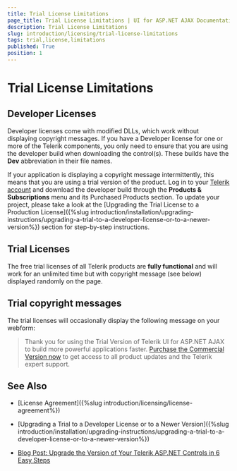 ```yaml
---
title: Trial License Limitations
page_title: Trial License Limitations | UI for ASP.NET AJAX Documentation
description: Trial License Limitations
slug: introduction/licensing/trial-license-limitations
tags: trial,license,limitations
published: True
position: 1
---
```


# Trial License Limitations



## Developer Licenses

Developer licenses come with modified DLLs, which work without displaying copyright messages. If you have a Developer license for one or more of the Telerik components, you only need to ensure that you are using the developer build when downloading the control(s). These builds have the **Dev** abbreviation in their file names.

If your application is displaying a copyright message intermittently, this means that you are using a trial version of the product. Log in to your [Telerik account](http://www.telerik.com/account/default.aspx) and download the developer build through the **Products & Subscriptions** menu and its Purchased Products section. To update your project, please take a look at the [Upgrading the Trial License to a Production License]({%slug introduction/installation/upgrading-instructions/upgrading-a-trial-to-a-developer-license-or-to-a-newer-version%}) section for step-by-step instructions.



## Trial Licenses

The free trial licenses of all Telerik products are **fully functional** and will work for an unlimited time but with copyright message (see below) displayed randomly on the page.

## Trial copyright messages

The trial licenses will occasionally display the following message on your webform:

>Thank you for using the Trial Version of Telerik UI for ASP.NET AJAX to build more powerful applications faster. [Purchase the Commercial Version now](http://www.telerik.com/purchase/individual/aspnet-ajax.aspx?utm_source=trial&utm_medium=web&utm_campaign=Ajax) to get access to all product updates and the Telerik expert support.


## See Also

 * [License Agreement]({%slug introduction/licensing/license-agreement%})

 * [Upgrading a Trial to a Developer License or to a Newer Version]({%slug introduction/installation/upgrading-instructions/upgrading-a-trial-to-a-developer-license-or-to-a-newer-version%})

 * [Blog Post: Upgrade the Version of Your Telerik ASP.NET Controls in 6 Easy Steps](http://www.telerik.com/blogs/upgrade-the-version-of-your-telerik-asp.net-controls-in-6-easy-steps)
